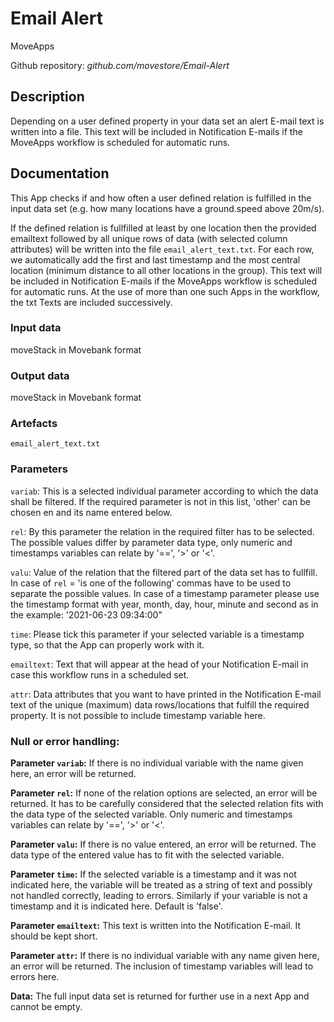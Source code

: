 # Email Alert
MoveApps

Github repository: *github.com/movestore/Email-Alert*

## Description
Depending on a user defined property in your data set an alert E-mail text is written into a file. This text will be included in Notification E-mails if the MoveApps workflow is scheduled for automatic runs.

## Documentation
This App checks if and how often a user defined relation is fulfilled in the input data set (e.g. how many locations have a ground.speed above 20m/s).

If the defined relation is fullfilled at least by one location then the provided emailtext followed by all unique rows of data (with selected column attributes) will be written into the file `email_alert_text.txt`. For each row, we automatically add the first and last timestamp and the most central location (minimum distance to all other locations in the group). This text will be included in Notification E-mails if the MoveApps workflow is scheduled for automatic runs. At the use of more than one such Apps in the workflow, the txt Texts are included successively.

### Input data
moveStack in Movebank format

### Output data
moveStack in Movebank format

### Artefacts
`email_alert_text.txt` 

### Parameters 
`variab`: This is a selected individual parameter according to which the data shall be filtered. If the required parameter is not in this list, 'other' can be chosen en and its name entered below.

`rel`: By this parameter the relation in the required filter has to be selected. The possible values differ by parameter data type, only numeric and timestamps variables can relate by '==', '>' or '<'.

`valu`: Value of the relation that the filtered part of the data set has to fullfill. In case of `rel` = 'is one of the following' commas have to be used to separate the possible values. In case of a timestamp parameter please use the timestamp format with year, month, day, hour, minute and second as in the example: '2021-06-23 09:34:00"

`time`: Please tick this parameter if your selected variable is a timestamp type, so that the App can properly work with it.

`emailtext`: Text that will appear at the head of your Notification E-mail in case this workflow runs in a scheduled set.

`attr`: Data attributes that you want to have printed in the Notification E-mail text of the unique (maximum) data rows/locations that fulfill the required property. It is not possible to include timestamp variable here.

### Null or error handling:
**Parameter `variab`:** If there is no individual variable with the name given here, an error will be returned.

**Parameter `rel`:** If none of the relation options are selected, an error will be returned. It has to be carefully considered that the selected relation fits with the data type of the selected variable. Only numeric and timestamps variables can relate by '==', '>' or '<'.

**Parameter `valu`:** If there is no value entered, an error will be returned. The data type of the entered value has to fit with the selected variable.

**Parameter `time`:** If the selected variable is a timestamp and it was not indicated here, the variable will be treated as a string of text and possibly not handled correctly, leading to errors. Similarly if your variable is not a timestamp and it is indicated here. Default is 'false'.

**Parameter `emailtext`:** This text is written into the Notification E-mail. It should be kept short.

**Parameter `attr`:** If there is no individual variable with any name given here, an error will be returned. The inclusion of timestamp variables will lead to errors here.

**Data:** The full input data set is returned for further use in a next App and cannot be empty.
